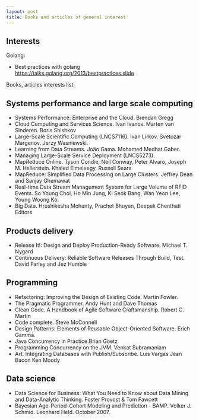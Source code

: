 ```yaml
---
layout: post
title: Books and articles of general interest
---
```


## Interests

Golang:

* Best practices with golang https://talks.golang.org/2013/bestpractices.slide

Books, articles interests list:

## Systems performance and large scale computing
* Systems Performance: Enterprise and the Cloud. Brendan Gregg
* Cloud Computing and Services Science. Ivan Ivanov. Marten van Sinderen. Boris Shishkov
* Large-Scale Scientific Computing (LNCS7116). Ivan Lirkov. Svetozar Margenov. Jerzy Wasniewski.
* Learning from Data Streams. Joäo Gama. Mohamed Medhat Gaber.
* Managing Large-Scale Service Deployment (LNCS5273).
* MapReduce Online. Tyson Condie, Neil Conway, Peter Alvaro, Joseph M. Hellerstein. Khaled Elmeleegy, Russell Sears
* MapReduce: Simplified Data Processing on Large Clusters. Jeffrey Dean and Sanjay Ghemawat
* Real-time Data Stream Management System for Large Volume of RFID Events. So Young Choi, Ho Min Jung, Ki Seok Bang, Wan Yeon Lee, Young Woong Ko.
* Big Data. Hrushikesha Mohanty, Prachet Bhuyan, Deepak Chenthati Editors


## Products delivery
* Release It!: Design and Deploy Production-Ready Software. Michael T. Nygard
* Continuous Delivery: Reliable Software Releases Through Build, Test. David Farley and Jez Humble

## Programming 
* Refactoring: Improving the Design of Existing Code. Martin Fowler.
* The Pragmatic Programmer. Andy Hunt and Dave Thomas
* Clean Code. A Handbook of Agile Software Craftsmanship. Robert C. Martin
* Code complete. Steve McConnell
* Design Patterns: Elements of Reusable Object-Oriented Software. Erich Gamma.
* Java Concurrency in Practice.Brian Göetz
* Programming Concurrency on the JVM. Venkat Subramaniam
* Art. Integrating Databases with Publish/Subscribe. Luis Vargas Jean Bacon Ken Moody

## Data science
* Data Science for Business: What You Need to Know about Data Mining and Data-Analytic Thinking. Foster Provost & Tom Fawcett
* Bayesian Age-Period-Cohort Modeling and Prediction - BAMP. Volker J. Schmid. Leonhard Held. October 2007.

